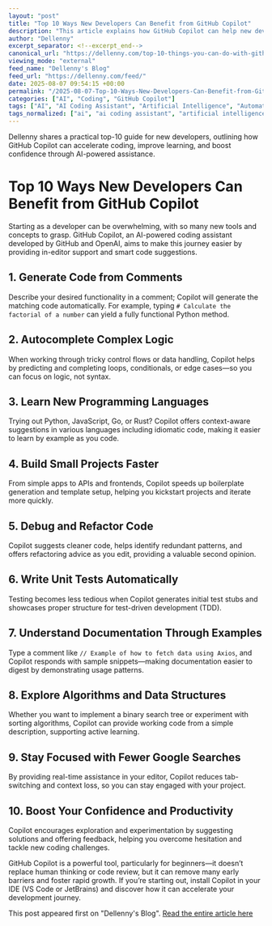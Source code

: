 ```yaml
---
layout: "post"
title: "Top 10 Ways New Developers Can Benefit from GitHub Copilot"
description: "This article explains how GitHub Copilot can help new developers work more efficiently, learn programming languages, debug code, and build projects faster. It provides a practical top-10 list of Copilot's capabilities, from generating code from comments to writing unit tests and reducing distractions, giving newcomers confidence and a smoother start in coding."
author: "Dellenny"
excerpt_separator: <!--excerpt_end-->
canonical_url: "https://dellenny.com/top-10-things-you-can-do-with-github-copilot-as-a-new-developer/"
viewing_mode: "external"
feed_name: "Dellenny's Blog"
feed_url: "https://dellenny.com/feed/"
date: 2025-08-07 09:54:15 +00:00
permalink: "/2025-08-07-Top-10-Ways-New-Developers-Can-Benefit-from-GitHub-Copilot.html"
categories: ["AI", "Coding", "GitHub Copilot"]
tags: ["AI", "AI Coding Assistant", "Artificial Intelligence", "Automated Code Suggestions", "Code Autocompletion", "Coding", "Coding Best Practices", "Debugging", "Developer Productivity", "GitHub Copilot", "JetBrains", "Language Learning", "Learning Programming", "New Developers", "OpenAI", "Pair Programming", "Posts", "Unit Test Generation", "Visual Studio Code"]
tags_normalized: ["ai", "ai coding assistant", "artificial intelligence", "automated code suggestions", "code autocompletion", "coding", "coding best practices", "debugging", "developer productivity", "github copilot", "jetbrains", "language learning", "learning programming", "new developers", "openai", "pair programming", "posts", "unit test generation", "visual studio code"]
---
```


Dellenny shares a practical top-10 guide for new developers, outlining how GitHub Copilot can accelerate coding, improve learning, and boost confidence through AI-powered assistance.<!--excerpt_end-->

# Top 10 Ways New Developers Can Benefit from GitHub Copilot

Starting as a developer can be overwhelming, with so many new tools and concepts to grasp. GitHub Copilot, an AI-powered coding assistant developed by GitHub and OpenAI, aims to make this journey easier by providing in-editor support and smart code suggestions.

## 1. Generate Code from Comments

Describe your desired functionality in a comment; Copilot will generate the matching code automatically. For example, typing `# Calculate the factorial of a number` can yield a fully functional Python method.

## 2. Autocomplete Complex Logic

When working through tricky control flows or data handling, Copilot helps by predicting and completing loops, conditionals, or edge cases—so you can focus on logic, not syntax.

## 3. Learn New Programming Languages

Trying out Python, JavaScript, Go, or Rust? Copilot offers context-aware suggestions in various languages including idiomatic code, making it easier to learn by example as you code.

## 4. Build Small Projects Faster

From simple apps to APIs and frontends, Copilot speeds up boilerplate generation and template setup, helping you kickstart projects and iterate more quickly.

## 5. Debug and Refactor Code

Copilot suggests cleaner code, helps identify redundant patterns, and offers refactoring advice as you edit, providing a valuable second opinion.

## 6. Write Unit Tests Automatically

Testing becomes less tedious when Copilot generates initial test stubs and showcases proper structure for test-driven development (TDD).

## 7. Understand Documentation Through Examples

Type a comment like `// Example of how to fetch data using Axios`, and Copilot responds with sample snippets—making documentation easier to digest by demonstrating usage patterns.

## 8. Explore Algorithms and Data Structures

Whether you want to implement a binary search tree or experiment with sorting algorithms, Copilot can provide working code from a simple description, supporting active learning.

## 9. Stay Focused with Fewer Google Searches

By providing real-time assistance in your editor, Copilot reduces tab-switching and context loss, so you can stay engaged with your project.

## 10. Boost Your Confidence and Productivity

Copilot encourages exploration and experimentation by suggesting solutions and offering feedback, helping you overcome hesitation and tackle new coding challenges.

GitHub Copilot is a powerful tool, particularly for beginners—it doesn’t replace human thinking or code review, but it can remove many early barriers and foster rapid growth. If you’re starting out, install Copilot in your IDE (VS Code or JetBrains) and discover how it can accelerate your development journey.

This post appeared first on "Dellenny's Blog". [Read the entire article here](https://dellenny.com/top-10-things-you-can-do-with-github-copilot-as-a-new-developer/)
